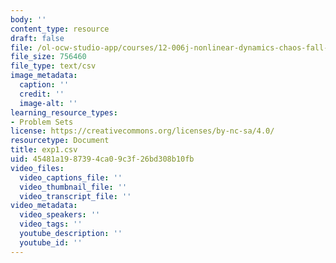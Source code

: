 ```yaml
---
body: ''
content_type: resource
draft: false
file: /ol-ocw-studio-app/courses/12-006j-nonlinear-dynamics-chaos-fall-2022/exp1.csv
file_size: 756460
file_type: text/csv
image_metadata:
  caption: ''
  credit: ''
  image-alt: ''
learning_resource_types:
- Problem Sets
license: https://creativecommons.org/licenses/by-nc-sa/4.0/
resourcetype: Document
title: exp1.csv
uid: 45481a19-8739-4ca0-9c3f-26bd308b10fb
video_files:
  video_captions_file: ''
  video_thumbnail_file: ''
  video_transcript_file: ''
video_metadata:
  video_speakers: ''
  video_tags: ''
  youtube_description: ''
  youtube_id: ''
---
```

